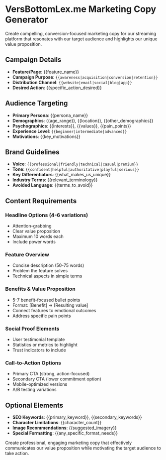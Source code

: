 # VersBottomLex.me Marketing Copy Generator

Create compelling, conversion-focused marketing copy for our streaming platform that resonates with our target audience and highlights our unique value proposition.

## Campaign Details
- **Feature/Page**: {{feature_name}}
- **Campaign Purpose**: `{{awareness|acquisition|conversion|retention}}`
- **Distribution Channel**: `{{website|email|social|blog|app}}`
- **Desired Action**: {{specific_action_desired}}

## Audience Targeting
- **Primary Persona**: {{persona_name}}
- **Demographics**: {{age_range}}, {{location}}, {{other_demographics}}
- **Psychographics**: {{interests}}, {{values}}, {{pain_points}}
- **Experience Level**: `{{beginner|intermediate|advanced}}`
- **Motivations**: {{key_motivations}}

## Brand Guidelines
- **Voice**: `{{professional|friendly|technical|casual|premium}}`
- **Tone**: `{{confident|helpful|authoritative|playful|serious}}`
- **Key Differentiators**: {{what_makes_us_unique}}
- **Industry Terms**: {{relevant_terminology}}
- **Avoided Language**: {{terms_to_avoid}}

## Content Requirements
### Headline Options (4-6 variations)
- Attention-grabbing
- Clear value proposition
- Maximum 10 words each
- Include power words

### Feature Overview
- Concise description (50-75 words)
- Problem the feature solves
- Technical aspects in simple terms

### Benefits & Value Proposition
- 5-7 benefit-focused bullet points
- Format: [Benefit] → [Resulting value]
- Connect features to emotional outcomes
- Address specific pain points

### Social Proof Elements
- User testimonial template
- Statistics or metrics to highlight
- Trust indicators to include

### Call-to-Action Options
- Primary CTA (strong, action-focused)
- Secondary CTA (lower commitment option)
- Mobile-optimized versions
- A/B testing variations

## Optional Elements
- **SEO Keywords**: {{primary_keyword}}, {{secondary_keywords}}
- **Character Limitations**: {{character_count}}
- **Image Recommendations**: {{suggested_imagery}}
- **Special Formatting**: {{any_specific_format_needs}}

Create professional, engaging marketing copy that effectively communicates our value proposition while motivating the target audience to take action.
